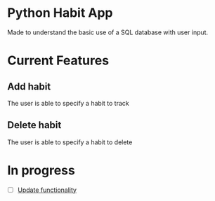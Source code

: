 # Python Habit App
Made to understand the basic use of a SQL database with user input. 

# Current Features
## Add habit
The user is able to specify a habit to track

## Delete habit
The user is able to specify a habit to delete

# In progress
- [ ] [Update functionality](https://github.com/dndorc/python-habit-app/issues/1)
